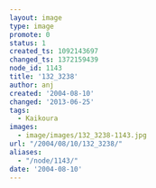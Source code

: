 ```yaml
---
layout: image
type: image
promote: 0
status: 1
created_ts: 1092143697
changed_ts: 1372159439
node_id: 1143
title: '132_3238'
author: anj
created: '2004-08-10'
changed: '2013-06-25'
tags:
  - Kaikoura
images:
  - image/images/132_3238-1143.jpg
url: "/2004/08/10/132_3238/"
aliases:
  - "/node/1143/"
date: '2004-08-10'
---
```


